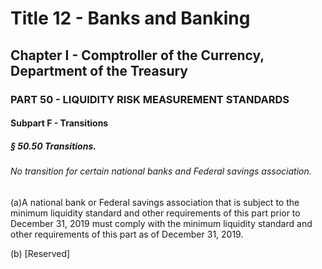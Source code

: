 
# Title 12 - Banks and Banking
## Chapter I - Comptroller of the Currency, Department of the Treasury
### PART 50 - LIQUIDITY RISK MEASUREMENT STANDARDS
#### Subpart F - Transitions
##### § 50.50 Transitions.
###### No transition for certain national banks and Federal savings association.

(a)A national bank or Federal savings association that is subject to the minimum liquidity standard and other requirements of this part prior to December 31, 2019 must comply with the minimum liquidity standard and other requirements of this part as of December 31, 2019.

(b) [Reserved]
